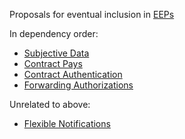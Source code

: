 Proposals for eventual inclusion in [EEPs](https://github.com/eoscanada/EEPs)

In dependency order:
* [Subjective Data](eep-draft_subjective_data.md)
* [Contract Pays](eep-draft_contract_pays.md)
* [Contract Authentication](eep-draft_contract_trx_auth.md)
* [Forwarding Authorizations](eep-draft_contract_fwd_auth.md)

Unrelated to above:
* [Flexible Notifications](eep-draft_flexible_notify.md)
